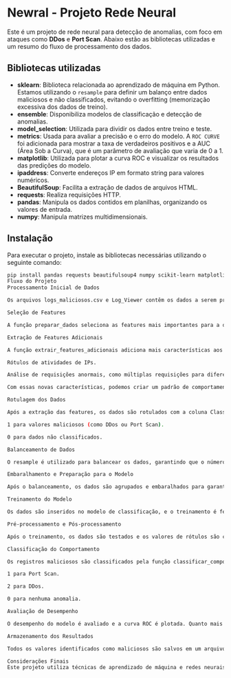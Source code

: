 # Newral - Projeto Rede Neural

Este é um projeto de rede neural para detecção de anomalias, com foco em ataques como **DDos** e **Port Scan**. Abaixo estão as bibliotecas utilizadas e um resumo do fluxo de processamento dos dados.

## Bibliotecas utilizadas

- **sklearn**: Biblioteca relacionada ao aprendizado de máquina em Python. Estamos utilizando o `resample` para definir um balanço entre dados maliciosos e não classificados, evitando o overfitting (memorização excessiva dos dados de treino).
- **ensemble**: Disponibiliza modelos de classificação e detecção de anomalias.
- **model_selection**: Utilizada para dividir os dados entre treino e teste.
- **metrics**: Usada para avaliar a precisão e o erro do modelo. A `ROC CURVE` foi adicionada para mostrar a taxa de verdadeiros positivos e a AUC (Área Sob a Curva), que é um parâmetro de avaliação que varia de 0 a 1.
- **matplotlib**: Utilizada para plotar a curva ROC e visualizar os resultados das predições do modelo.
- **ipaddress**: Converte endereços IP em formato string para valores numéricos.
- **BeautifulSoup**: Facilita a extração de dados de arquivos HTML.
- **requests**: Realiza requisições HTTP.
- **pandas**: Manipula os dados contidos em planilhas, organizando os valores de entrada.
- **numpy**: Manipula matrizes multidimensionais.

## Instalação

Para executar o projeto, instale as bibliotecas necessárias utilizando o seguinte comando:

```bash
pip install pandas requests beautifulsoup4 numpy scikit-learn matplotlib
Fluxo do Projeto
Processamento Inicial de Dados

Os arquivos logs_maliciosos.csv e Log_Viewer contêm os dados a serem processados. Inicialmente, temos um arquivo CSV sem formatação. A função formatar_log_csv separa os dados por features (ou características) utilizadas para predição. Isso gera dois arquivos: Malicioso.csv e Nao_avaliado.csv, que contêm os dados formatados.

Seleção de Features

A função preparar_dados seleciona as features mais importantes para a detecção de ataques, como DDos e Port Scan. Estamos focando nas features que mais indicam esses tipos de atividades.

Extração de Features Adicionais

A função extrair_features_adicionais adiciona mais características aos dados, como:

Rótulos de atividades de IPs.

Análise de requisições anormais, como múltiplas requisições para diferentes endereços em um curto período.

Com essas novas características, podemos criar um padrão de comportamento para cada IP e identificar se ele é malicioso.

Rotulagem dos Dados

Após a extração das features, os dados são rotulados com a coluna Classe:

1 para valores maliciosos (como DDos ou Port Scan).

0 para dados não classificados.

Balanceamento de Dados

O resample é utilizado para balancear os dados, garantindo que o número de entradas seja igual para ambos os casos (malicioso e não classificado), prevenindo o overfitting.

Embaralhamento e Preparação para o Modelo

Após o balanceamento, os dados são agrupados e embaralhados para garantir uma distribuição aleatória e evitar viés.

Treinamento do Modelo

Os dados são inseridos no modelo de classificação, e o treinamento é feito utilizando 20% dos dados para teste.

Pré-processamento e Pós-processamento

Após o treinamento, os dados são testados e os valores de rótulos são comparados entre o pré-processamento e o pós-processamento para verificar a precisão do modelo.

Classificação do Comportamento

Os registros maliciosos são classificados pela função classificar_comportamento, que avalia em qual predição os dados caem:

1 para Port Scan.

2 para DDos.

0 para nenhuma anomalia.

Avaliação de Desempenho

O desempenho do modelo é avaliado e a curva ROC é plotada. Quanto mais a curva se aproximar de 1, maior será a precisão do modelo. O último registro foi de 98% de precisão.

Armazenamento dos Resultados

Todos os valores identificados como maliciosos são salvos em um arquivo chamado ips_maliciosos.txt.

Considerações Finais
Este projeto utiliza técnicas de aprendizado de máquina e redes neurais para detectar comportamentos anômalos em redes, como ataques de DDos e Port Scan. Com uma precisão de 98%, o modelo tem mostrado resultados promissores para identificar e classificar esses ataques de forma eficaz.

